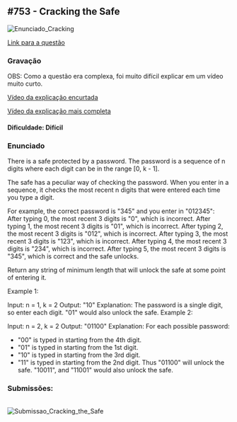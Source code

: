 ## #753 - Cracking the Safe
![Enunciado_Cracking](https://github.com/user-attachments/assets/72d98c35-2c56-434e-b86c-ebb1b15eb0b4)

[Link para a questão](https://leetcode.com/problems/cracking-the-safe/description/)

### Gravação
OBS: Como a questão era complexa, foi muito difícil explicar em um vídeo muito curto.

[Vídeo da explicação encurtada](https://youtu.be/ev6YrloWGcs)

[Vídeo da explicação mais completa](https://youtu.be/4fO33O668a4)



#### Dificuldade: Difícil

### Enunciado

There is a safe protected by a password. The password is a sequence of n digits where each digit can be in the range [0, k - 1].

The safe has a peculiar way of checking the password. When you enter in a sequence, it checks the most recent n digits that were entered each time you type a digit.

For example, the correct password is "345" and you enter in "012345":
After typing 0, the most recent 3 digits is "0", which is incorrect.
After typing 1, the most recent 3 digits is "01", which is incorrect.
After typing 2, the most recent 3 digits is "012", which is incorrect.
After typing 3, the most recent 3 digits is "123", which is incorrect.
After typing 4, the most recent 3 digits is "234", which is incorrect.
After typing 5, the most recent 3 digits is "345", which is correct and the safe unlocks.

Return any string of minimum length that will unlock the safe at some point of entering it.

Example 1:

Input: n = 1, k = 2
Output: "10"
Explanation: The password is a single digit, so enter each digit. "01" would also unlock the safe.
Example 2:

Input: n = 2, k = 2
Output: "01100"
Explanation: For each possible password:
- "00" is typed in starting from the 4th digit.
- "01" is typed in starting from the 1st digit.
- "10" is typed in starting from the 3rd digit.
- "11" is typed in starting from the 2nd digit.
Thus "01100" will unlock the safe. "10011", and "11001" would also unlock the safe.

### Submissões: 
<br> ![Submissao_Cracking_the_Safe](https://github.com/user-attachments/assets/16b8121a-7a5c-4695-a82c-e42437da30cf)


